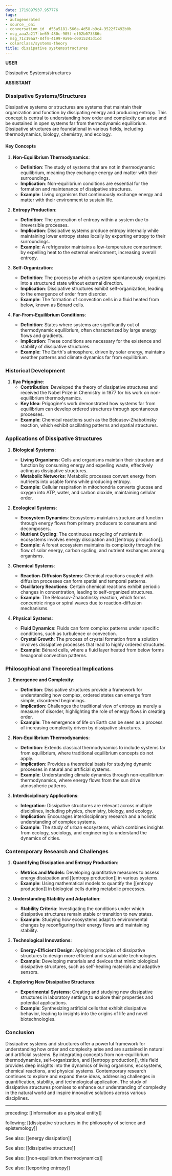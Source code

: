 ```yaml
---
date: 1719897937.957776
tags:
- autogenerated
- source__oai
- conversation_id__d55a5181-566a-4d58-b9c4-3522f7492b0b
- msg_aaa2a217-be69-480c-905f-ef02b073386c
- msg_71c19aa7-84f4-4199-9a96-c0015243d1cd
- colorclass/systems-theory
title: dissipative systemsstructures
---
```


**USER**

Dissipative Systems/structures


**ASSISTANT**

### Dissipative Systems/Structures

Dissipative systems or structures are systems that maintain their organization and function by dissipating energy and producing entropy. This concept is central to understanding how order and complexity can arise and be sustained in open systems far from thermodynamic equilibrium. Dissipative structures are foundational in various fields, including thermodynamics, biology, chemistry, and ecology.

#### Key Concepts

1. **Non-Equilibrium Thermodynamics**:
   - **Definition**: The study of systems that are not in thermodynamic equilibrium, meaning they exchange energy and matter with their surroundings.
   - **Implication**: Non-equilibrium conditions are essential for the formation and maintenance of dissipative structures.
   - **Example**: Living organisms that continuously exchange energy and matter with their environment to sustain life.

2. **Entropy Production**:
   - **Definition**: The generation of entropy within a system due to irreversible processes.
   - **Implication**: Dissipative systems produce entropy internally while maintaining lower entropy states locally by exporting entropy to their surroundings.
   - **Example**: A refrigerator maintains a low-temperature compartment by expelling heat to the external environment, increasing overall entropy.

3. **Self-Organization**:
   - **Definition**: The process by which a system spontaneously organizes into a structured state without external direction.
   - **Implication**: Dissipative structures exhibit self-organization, leading to the emergence of order from disorder.
   - **Example**: The formation of convection cells in a fluid heated from below, known as Bénard cells.

4. **Far-From-Equilibrium Conditions**:
   - **Definition**: States where systems are significantly out of thermodynamic equilibrium, often characterized by large energy flows and gradients.
   - **Implication**: These conditions are necessary for the existence and stability of dissipative structures.
   - **Example**: The Earth's atmosphere, driven by solar energy, maintains weather patterns and climate dynamics far from equilibrium.

### Historical Development

1. **Ilya Prigogine**:
   - **Contribution**: Developed the theory of dissipative structures and received the Nobel Prize in Chemistry in 1977 for his work on non-equilibrium thermodynamics.
   - **Key Idea**: Prigogine's work demonstrated how systems far from equilibrium can develop ordered structures through spontaneous processes.
   - **Example**: Chemical reactions such as the Belousov-Zhabotinsky reaction, which exhibit oscillating patterns and spatial structures.

### Applications of Dissipative Structures

1. **Biological Systems**:
   - **Living Organisms**: Cells and organisms maintain their structure and function by consuming energy and expelling waste, effectively acting as dissipative structures.
   - **Metabolic Networks**: Metabolic processes convert energy from nutrients into usable forms while producing entropy.
   - **Example**: Cellular respiration in mitochondria converts glucose and oxygen into ATP, water, and carbon dioxide, maintaining cellular order.

2. **Ecological Systems**:
   - **Ecosystem Dynamics**: Ecosystems maintain structure and function through energy flows from primary producers to consumers and decomposers.
   - **Nutrient Cycling**: The continuous recycling of nutrients in ecosystems involves energy dissipation and [[entropy production]].
   - **Example**: A forest ecosystem maintains its complexity through the flow of solar energy, carbon cycling, and nutrient exchanges among organisms.

3. **Chemical Systems**:
   - **Reaction-Diffusion Systems**: Chemical reactions coupled with diffusion processes can form spatial and temporal patterns.
   - **Oscillatory Reactions**: Certain chemical reactions exhibit periodic changes in concentration, leading to self-organized structures.
   - **Example**: The Belousov-Zhabotinsky reaction, which forms concentric rings or spiral waves due to reaction-diffusion mechanisms.

4. **Physical Systems**:
   - **Fluid Dynamics**: Fluids can form complex patterns under specific conditions, such as turbulence or convection.
   - **Crystal Growth**: The process of crystal formation from a solution involves dissipative processes that lead to highly ordered structures.
   - **Example**: Bénard cells, where a fluid layer heated from below forms hexagonal convection patterns.

### Philosophical and Theoretical Implications

1. **Emergence and Complexity**:
   - **Definition**: Dissipative structures provide a framework for understanding how complex, ordered states can emerge from simple, disordered beginnings.
   - **Implication**: Challenges the traditional view of entropy as merely a measure of disorder, highlighting the role of energy flows in creating order.
   - **Example**: The emergence of life on Earth can be seen as a process of increasing complexity driven by dissipative structures.

2. **Non-Equilibrium Thermodynamics**:
   - **Definition**: Extends classical thermodynamics to include systems far from equilibrium, where traditional equilibrium concepts do not apply.
   - **Implication**: Provides a theoretical basis for studying dynamic processes in natural and artificial systems.
   - **Example**: Understanding climate dynamics through non-equilibrium thermodynamics, where energy flows from the sun drive atmospheric patterns.

3. **Interdisciplinary Applications**:
   - **Integration**: Dissipative structures are relevant across multiple disciplines, including physics, chemistry, biology, and ecology.
   - **Implication**: Encourages interdisciplinary research and a holistic understanding of complex systems.
   - **Example**: The study of urban ecosystems, which combines insights from ecology, sociology, and engineering to understand the dynamics of cities.

### Contemporary Research and Challenges

1. **Quantifying Dissipation and Entropy Production**:
   - **Metrics and Models**: Developing quantitative measures to assess energy dissipation and [[entropy production]] in various systems.
   - **Example**: Using mathematical models to quantify the [[entropy production]] in biological cells during metabolic processes.

2. **Understanding Stability and Adaptation**:
   - **Stability Criteria**: Investigating the conditions under which dissipative structures remain stable or transition to new states.
   - **Example**: Studying how ecosystems adapt to environmental changes by reconfiguring their energy flows and maintaining stability.

3. **Technological Innovations**:
   - **Energy-Efficient Design**: Applying principles of dissipative structures to design more efficient and sustainable technologies.
   - **Example**: Developing materials and devices that mimic biological dissipative structures, such as self-healing materials and adaptive sensors.

4. **Exploring New Dissipative Structures**:
   - **Experimental Systems**: Creating and studying new dissipative structures in laboratory settings to explore their properties and potential applications.
   - **Example**: Synthesizing artificial cells that exhibit dissipative behavior, leading to insights into the origins of life and novel biotechnologies.

### Conclusion

Dissipative systems and structures offer a powerful framework for understanding how order and complexity arise and are sustained in natural and artificial systems. By integrating concepts from non-equilibrium thermodynamics, self-organization, and [[entropy production]], this field provides deep insights into the dynamics of living organisms, ecosystems, chemical reactions, and physical systems. Contemporary research continues to explore and expand these ideas, addressing challenges in quantification, stability, and technological application. The study of dissipative structures promises to enhance our understanding of complexity in the natural world and inspire innovative solutions across various disciplines.


---

preceding: [[information as a physical entity]]  


following: [[dissipative structures in the philosophy of science and epistemology]]

See also: [[energy dissipation]]


See also: [[dissipative structure]]


See also: [[non-equilibrium thermodynamics]]


See also: [[exporting entropy]]